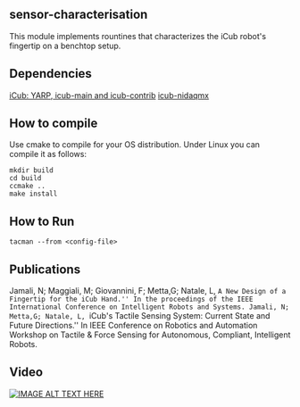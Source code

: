 ## sensor-characterisation
This module implements rountines that characterizes the iCub robot's fingertip on a benchtop setup.

## Dependencies
[iCub: YARP, icub-main and icub-contrib](http://wiki.icub.org/wiki/ICub_Software_Installation)
[icub-nidaqmx](https://github.com/robotology/icub-nidaqmx)

## How to compile
Use cmake to compile for your OS distribution. Under Linux you can compile it as follows:

```
mkdir build
cd build
ccmake ..
make install
```

## How to Run

```
tacman --from <config-file>
```

## Publications
Jamali, N; Maggiali, M; Giovannini, F; Metta,G; Natale, L, ``A New Design of a Fingertip for the iCub Hand.'' In the proceedings of the IEEE International Conference on Intelligent Robots and Systems.
Jamali, N; Metta,G; Natale, L, ``iCub's Tactile Sensing System: Current State and Future Directions.'' In IEEE Conference on Robotics and Automation Workshop on Tactile & Force Sensing for Autonomous, Compliant, Intelligent Robots.

## Video
[![IMAGE ALT TEXT HERE](https://img.youtube.com/vi/zQNKVb_Bx8o/0.jpg)](https://www.youtube.com/watch?v=zQNKVb_Bx8o)


